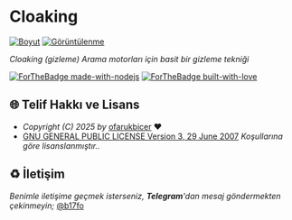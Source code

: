 # Cloaking

[![Boyut](https://img.shields.io/github/repo-size/ofarukbicer/cloaking?logo=git&logoColor=white&label=Boyut)](#)
[![Görüntülenme](https://hits.seeyoufarm.com/api/count/incr/badge.svg?url=https://github.com/ofarukbicer/cloaking&title=Görüntülenme)](#)

_Cloaking (gizleme) Arama motorları için basit bir gizleme tekniği_

[![ForTheBadge made-with-nodejs](https://ForTheBadge.com/images/badges/made-with-javascript.svg)](https://nodejs.org/)
[![ForTheBadge built-with-love](https://ForTheBadge.com/images/badges/built-with-love.svg)](https://GitHub.com/ofarukbicer/)

## 🌐 Telif Hakkı ve Lisans

- _Copyright (C) 2025 by_ [ofarukbicer](https://github.com/ofarukbicer) ❤️️
- [GNU GENERAL PUBLIC LICENSE Version 3, 29 June 2007](https://github.com/ofarukbicer/cloaking/blob/main/LICENSE) _Koşullarına göre lisanslanmıştır.._

## ♻️ İletişim

_Benimle iletişime geçmek isterseniz, **Telegram**'dan mesaj göndermekten çekinmeyin;_ [@b17fo](https://t.me/b17fo)
